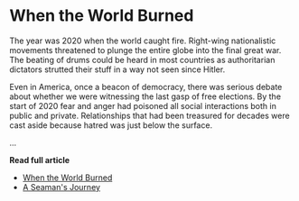 # When the World Burned

The year was 2020 when the world caught fire.  Right-wing nationalistic
movements threatened to plunge the entire globe into the final great war.  The
beating of drums could be heard in most countries as authoritarian dictators
strutted their stuff in a way not seen since Hitler.

Even in America, once a beacon of democracy, there was serious debate about
whether we were witnessing the last gasp of free elections.  By the start of
2020 fear and anger had poisoned all social interactions both in public and
private.  Relationships that had been treasured for decades were cast aside
because hatred was just below the surface.          

...

**Read full article**

* [When the World Burned](https://seamansguide.com/book/journey/WorldBurned.md)
* [A Seaman's Journey](https://seamansguide.com/book/4)

